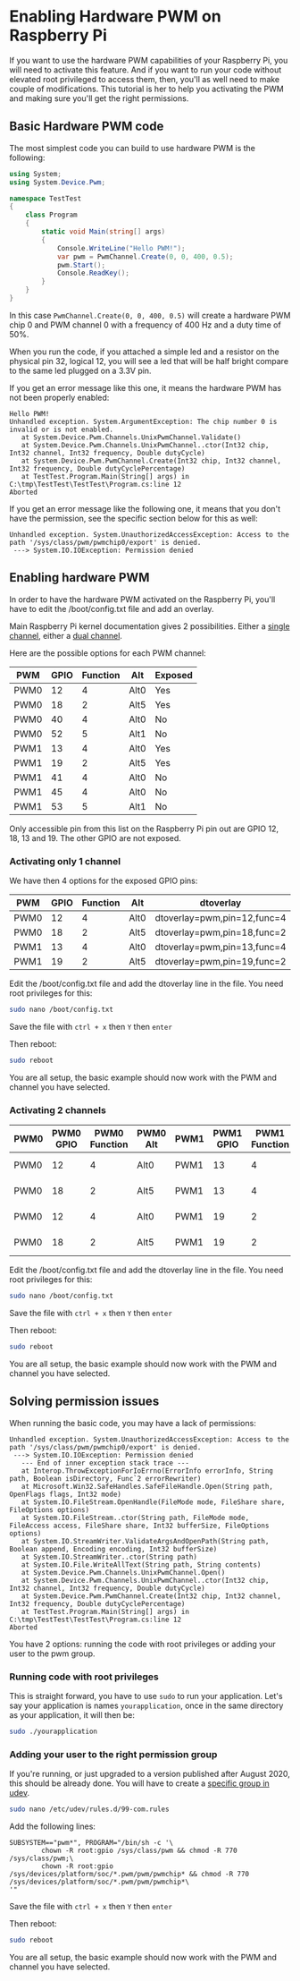 # Enabling Hardware PWM on Raspberry Pi

If you want to use the hardware PWM capabilities of your Raspberry Pi, you will need to activate this feature. And if you want to run your code without elevated root privileged to access them, then, you'll as well need to make couple of modifications. This tutorial is her to help you activating the PWM and making sure you'll get the right permissions.

## Basic Hardware PWM code

The most simplest code you can build to use hardware PWM is the following:

```csharp
using System;
using System.Device.Pwm;

namespace TestTest
{
    class Program
    {
        static void Main(string[] args)
        {
            Console.WriteLine("Hello PWM!");
            var pwm = PwmChannel.Create(0, 0, 400, 0.5);
            pwm.Start();
            Console.ReadKey();
        }
    }
}
```

In this case ```PwmChannel.Create(0, 0, 400, 0.5)``` will create a hardware PWM chip 0 and PWM channel 0 with a frequency of 400 Hz and a duty time of 50%.

When you run the code, if you attached a simple led and a resistor on the physical pin 32, logical 12, you will see a led that will be half bright compare to the same led plugged on a 3.3V pin.

If you get an error message like this one, it means the hardware PWM has not been properly enabled:

```
Hello PWM!
Unhandled exception. System.ArgumentException: The chip number 0 is invalid or is not enabled.
   at System.Device.Pwm.Channels.UnixPwmChannel.Validate()
   at System.Device.Pwm.Channels.UnixPwmChannel..ctor(Int32 chip, Int32 channel, Int32 frequency, Double dutyCycle)
   at System.Device.Pwm.PwmChannel.Create(Int32 chip, Int32 channel, Int32 frequency, Double dutyCyclePercentage)
   at TestTest.Program.Main(String[] args) in C:\tmp\TestTest\TestTest\Program.cs:line 12
Aborted
```

If you get an error message like the following one, it means that you don't have the permission, see the specific section below for this as well:

```
Unhandled exception. System.UnauthorizedAccessException: Access to the path '/sys/class/pwm/pwmchip0/export' is denied.
 ---> System.IO.IOException: Permission denied
```

## Enabling hardware PWM

In order to have the hardware PWM activated on the Raspberry Pi, you'll have to edit the /boot/config.txt file and add an overlay.

Main Raspberry Pi kernel documentation gives 2 possibilities. Either a [single channel](https://github.com/raspberrypi/linux/blob/04c8e47067d4873c584395e5cb260b4f170a99ea/arch/arm/boot/dts/overlays/README#L925), either a [dual channel](https://github.com/raspberrypi/linux/blob/04c8e47067d4873c584395e5cb260b4f170a99ea/arch/arm/boot/dts/overlays/README#L944).

Here are the possible options for each PWM channel:

| PWM | GPIO | Function | Alt | Exposed |
| --- | --- | --- | --- | --- |
| PWM0 | 12 | 4 | Alt0 | Yes |
| PWM0 | 18 | 2 | Alt5 | Yes |
| PWM0 | 40 | 4 | Alt0 | No |
| PWM0 | 52 | 5 | Alt1 | No |
| PWM1 | 13 | 4 | Alt0 | Yes |
| PWM1 | 19 | 2 | Alt5 | Yes |
| PWM1 | 41 | 4 | Alt0 | No |
| PWM1 | 45 | 4 | Alt0 | No |
| PWM1 | 53 | 5 | Alt1 | No |

Only accessible pin from this list on the Raspberry Pi pin out are GPIO 12, 18, 13 and 19. The other GPIO are not exposed.

### Activating only 1 channel

We have then 4 options for the exposed GPIO pins:

| PWM | GPIO | Function | Alt | dtoverlay |
| --- | --- | --- | --- | --- |
| PWM0 | 12 | 4 | Alt0 | dtoverlay=pwm,pin=12,func=4 |
| PWM0 | 18 | 2 | Alt5 | dtoverlay=pwm,pin=18,func=2 |
| PWM1 | 13 | 4 | Alt0 | dtoverlay=pwm,pin=13,func=4 |
| PWM1 | 19 | 2 | Alt5 | dtoverlay=pwm,pin=19,func=2 |

Edit the /boot/config.txt file and add the dtoverlay line in the file. You need root privileges for this:

```bash
sudo nano /boot/config.txt
```

Save the file with `ctrl + x` then `Y` then `enter`

Then reboot:

```bash
sudo reboot
```

You are all setup, the basic example should now work with the PWM and channel you have selected.

### Activating 2 channels

| PWM0 | PWM0 GPIO | PWM0 Function | PWM0 Alt |  PWM1 | PWM1 GPIO | PWM1 Function | PWM1 Alt | dtoverlay |
| --- | --- | --- | --- | --- | --- | --- | --- | --- |
| PWM0 | 12 | 4 | Alt0 | PWM1 | 13 | 4 | Alt0 | dtoverlay=pwm-2chan,pin=12,func=4,pin2=13,func2=4 |
| PWM0 | 18 | 2 | Alt5 | PWM1 | 13 | 4 | Alt0 | dtoverlay=pwm-2chan,pin=18,func=2,pin2=13,func2=4 |
| PWM0 | 12 | 4 | Alt0 | PWM1 | 19 | 2 | Alt5 | dtoverlay=pwm-2chan,pin=12,func=4,pin2=19,func2=2 |
| PWM0 | 18 | 2 | Alt5 | PWM1 | 19 | 2 | Alt5 | dtoverlay=pwm-2chan,pin=18,func=2,pin2=19,func2=2 |

Edit the /boot/config.txt file and add the dtoverlay line in the file. You need root privileges for this:

```bash
sudo nano /boot/config.txt
```

Save the file with `ctrl + x` then `Y` then `enter`

Then reboot:

```bash
sudo reboot
```

You are all setup, the basic example should now work with the PWM and channel you have selected.

## Solving permission issues

When running the basic code, you may have a lack of permissions:

```
Unhandled exception. System.UnauthorizedAccessException: Access to the path '/sys/class/pwm/pwmchip0/export' is denied.
 ---> System.IO.IOException: Permission denied
   --- End of inner exception stack trace ---
   at Interop.ThrowExceptionForIoErrno(ErrorInfo errorInfo, String path, Boolean isDirectory, Func`2 errorRewriter)
   at Microsoft.Win32.SafeHandles.SafeFileHandle.Open(String path, OpenFlags flags, Int32 mode)
   at System.IO.FileStream.OpenHandle(FileMode mode, FileShare share, FileOptions options)
   at System.IO.FileStream..ctor(String path, FileMode mode, FileAccess access, FileShare share, Int32 bufferSize, FileOptions options)
   at System.IO.StreamWriter.ValidateArgsAndOpenPath(String path, Boolean append, Encoding encoding, Int32 bufferSize)
   at System.IO.StreamWriter..ctor(String path)
   at System.IO.File.WriteAllText(String path, String contents)
   at System.Device.Pwm.Channels.UnixPwmChannel.Open()
   at System.Device.Pwm.Channels.UnixPwmChannel..ctor(Int32 chip, Int32 channel, Int32 frequency, Double dutyCycle)
   at System.Device.Pwm.PwmChannel.Create(Int32 chip, Int32 channel, Int32 frequency, Double dutyCyclePercentage)
   at TestTest.Program.Main(String[] args) in C:\tmp\TestTest\TestTest\Program.cs:line 12
Aborted
```

You have 2 options: running the code with root privileges or adding your user to the pwm group.

### Running code with root privileges

This is straight forward, you have to use ```sudo``` to run your application. Let's say your application is names ```yourapplication```, once in the same directory as your application, it will then be:

```bash
sudo ./yourapplication
```

### Adding your user to the right permission group

If you're running, or just upgraded to a version published after August 2020, this should be already done. 
You will have to create a [specific group in udev](https://raspberrypi.stackexchange.com/questions/66890/accessing-pwm-module-without-root-permissions).

```bash
sudo nano /etc/udev/rules.d/99-com.rules
```

Add the following lines:

```
SUBSYSTEM=="pwm*", PROGRAM="/bin/sh -c '\
        chown -R root:gpio /sys/class/pwm && chmod -R 770 /sys/class/pwm;\
        chown -R root:gpio /sys/devices/platform/soc/*.pwm/pwm/pwmchip* && chmod -R 770 /sys/devices/platform/soc/*.pwm/pwm/pwmchip*\
'"
```

Save the file with `ctrl + x` then `Y` then `enter`

Then reboot:

```bash
sudo reboot
```

You are all setup, the basic example should now work with the PWM and channel you have selected.
